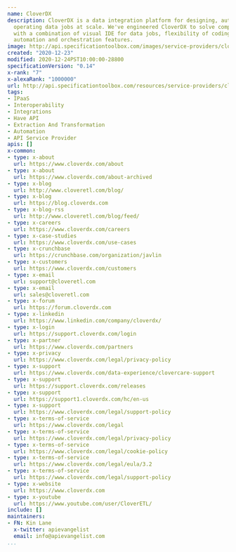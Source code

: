 ```yaml
---
name: CloverDX
description: CloverDX is a data integration platform for designing, automating and
  operating data jobs at scale. We've engineered CloverDX to solve complex data scenarios
  with a combination of visual IDE for data jobs, flexibility of coding and extensible
  automation and orchestration features.
image: http://api.specificationtoolbox.com/images/service-providers/cloverdx.jpg
created: "2020-12-23"
modified: 2020-12-24PST10:00:00-28800
specificationVersion: "0.14"
x-rank: "7"
x-alexaRank: "1000000"
url: http://api.specificationtoolbox.com/resources/service-providers/cloverdx/
tags:
- IPaaS
- Interoperability
- Integrations
- Have API
- Extraction And Transformation
- Automation
- API Service Provider
apis: []
x-common:
- type: x-about
  url: https://www.cloverdx.com/about
- type: x-about
  url: https://www.cloverdx.com/about-archived
- type: x-blog
  url: http://www.cloveretl.com/blog/
- type: x-blog
  url: https://blog.cloverdx.com
- type: x-blog-rss
  url: http://www.cloveretl.com/blog/feed/
- type: x-careers
  url: https://www.cloverdx.com/careers
- type: x-case-studies
  url: https://www.cloverdx.com/use-cases
- type: x-crunchbase
  url: https://crunchbase.com/organization/javlin
- type: x-customers
  url: https://www.cloverdx.com/customers
- type: x-email
  url: support@cloveretl.com
- type: x-email
  url: sales@cloveretl.com
- type: x-forum
  url: https://forum.cloverdx.com
- type: x-linkedin
  url: https://www.linkedin.com/company/cloverdx/
- type: x-login
  url: https://support.cloverdx.com/login
- type: x-partner
  url: https://www.cloverdx.com/partners
- type: x-privacy
  url: https://www.cloverdx.com/legal/privacy-policy
- type: x-support
  url: https://www.cloverdx.com/data-experience/clovercare-support
- type: x-support
  url: https://support.cloverdx.com/releases
- type: x-support
  url: https://support1.cloverdx.com/hc/en-us
- type: x-support
  url: https://www.cloverdx.com/legal/support-policy
- type: x-terms-of-service
  url: https://www.cloverdx.com/legal
- type: x-terms-of-service
  url: https://www.cloverdx.com/legal/privacy-policy
- type: x-terms-of-service
  url: https://www.cloverdx.com/legal/cookie-policy
- type: x-terms-of-service
  url: https://www.cloverdx.com/legal/eula/3.2
- type: x-terms-of-service
  url: https://www.cloverdx.com/legal/support-policy
- type: x-website
  url: https://www.cloverdx.com
- type: x-youtube
  url: https://www.youtube.com/user/CloverETL/
include: []
maintainers:
- FN: Kin Lane
  x-twitter: apievangelist
  email: info@apievangelist.com
...
```

